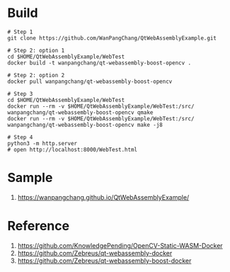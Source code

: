 # Build
```shell
# Step 1
git clone https://github.com/WanPangChang/QtWebAssemblyExample.git

# Step 2: option 1
cd $HOME/QtWebAssemblyExample/WebTest
docker build -t wanpangchang/qt-webassembly-boost-opencv .

# Step 2: option 2
docker pull wanpangchang/qt-webassembly-boost-opencv

# Step 3
cd $HOME/QtWebAssemblyExample/WebTest
docker run --rm -v $HOME/QtWebAssemblyExample/WebTest:/src/ wanpangchang/qt-webassembly-boost-opencv qmake
docker run --rm -v $HOME/QtWebAssemblyExample/WebTest:/src/ wanpangchang/qt-webassembly-boost-opencv make -j8

# Step 4
python3 -m http.server
# open http://localhost:8000/WebTest.html
```

# Sample
1. https://wanpangchang.github.io/QtWebAssemblyExample/

# Reference
1. https://github.com/KnowledgePending/OpenCV-Static-WASM-Docker
2. https://github.com/Zebreus/qt-webassembly-docker
3. https://github.com/Zebreus/qt-webassembly-boost-docker
